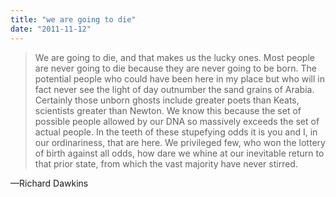 ```yaml
---
title: "we are going to die"
date: "2011-11-12"
---
```


> We are going to die, and that makes us the lucky ones. Most people are never going to die because they are never going to be born. The potential people who could have been here in my place but who will in fact never see the light of day outnumber the sand grains of Arabia. Certainly those unborn ghosts include greater poets than Keats, scientists greater than Newton. We know this because the set of possible people allowed by our DNA so massively exceeds the set of actual people. In the teeth of these stupefying odds it is you and I, in our ordinariness, that are here. We privileged few, who won the lottery of birth against all odds, how dare we whine at our inevitable return to that prior state, from which the vast majority have never stirred.

—Richard Dawkins
